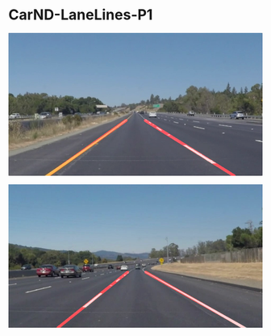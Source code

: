 # CarND-LaneLines-P1

[![IMAGE ALT TEXT HERE](https://github.com/piliwilliam0306/Udacity-SDC/blob/master/CarND-LaneLines-P1/images_out/1.png)](https://www.youtube.com/watch?v=rUTnK785_eM&feature=youtu.be)


[![IMAGE ALT TEXT HERE](https://github.com/piliwilliam0306/Udacity-SDC/blob/master/CarND-LaneLines-P1/images_out/4.png)](https://www.youtube.com/watch?v=eMljE6bzFYQ&feature=youtu.be)
